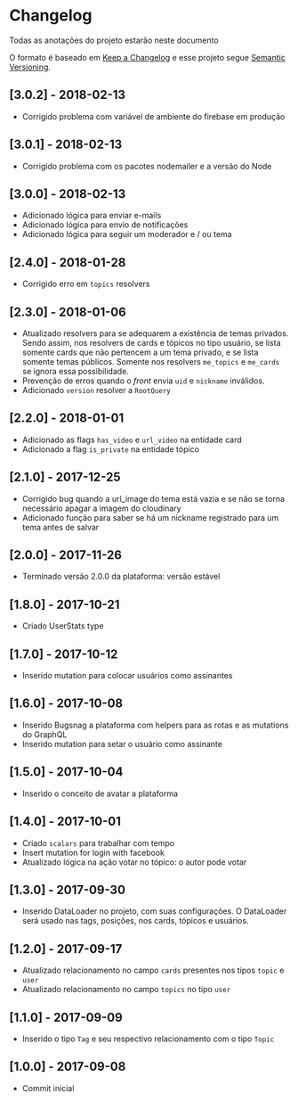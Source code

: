 # Changelog

Todas as anotações do projeto estarão neste documento

O formato é baseado em [Keep a Changelog](http://keepachangelog.com/en/1.0.0/)
e esse projeto segue [Semantic Versioning](http://semver.org/spec/v2.0.0.html).

## [3.0.2] - 2018-02-13
+ Corrigido problema com variável de ambiente do firebase em produção

## [3.0.1] - 2018-02-13
+ Corrigido problema com os pacotes nodemailer e a versão do Node

## [3.0.0] - 2018-02-13
+ Adicionado lógica para enviar e-mails
+ Adicionado lógica para envio de notificações
+ Adicionado lógica para seguir um moderador e / ou tema

## [2.4.0] - 2018-01-28
+ Corrigido erro em `topics` resolvers

## [2.3.0] - 2018-01-06
+  Atualizado resolvers para se adequarem a existência de temas privados. Sendo assim, nos resolvers de cards e tópicos no tipo usuário, se lista somente cards que não pertencem a um tema privado, e se lista somente temas públicos. Somente nos resolvers `me_topics` e `me_cards` se ignora essa possibilidade.
+ Prevenção de erros quando o *front* envia `uid` e `nickname` inválidos.
+ Adicionado `version` resolver a `RootQuery`

## [2.2.0] - 2018-01-01
+ Adicionado as flags `has_video` e `url_video` na entidade card
+ Adicionado a flag `is_private` na entidade tópico

## [2.1.0] - 2017-12-25
+ Corrigido bug quando a url_image do tema está vazia e se não se torna necessário apagar a imagem do cloudinary
+ Adicionado função para saber se há um nickname registrado para um tema antes de salvar

## [2.0.0] - 2017-11-26
+ Terminado versão 2.0.0 da plataforma: versão estável

## [1.8.0] - 2017-10-21

+ Criado UserStats type

## [1.7.0] - 2017-10-12

+ Inserido mutation para colocar usuários como assinantes

## [1.6.0] - 2017-10-08

+ Inserido Bugsnag a plataforma com helpers para as rotas e as mutations do GraphQL
+ Inserido mutation para setar o usuário como assinante

## [1.5.0] - 2017-10-04

+ Inserido o conceito de avatar a plataforma

## [1.4.0] - 2017-10-01

+ Criado `scalars` para trabalhar com tempo
+ Insert mutation for login with facebook
+ Atualizado lógica na ação votar no tópico: o autor pode votar

## [1.3.0] - 2017-09-30

+ Inserido DataLoader no projeto, com suas configurações. O DataLoader será usado nas tags, posições, nos cards, tópicos e usuários.

## [1.2.0] - 2017-09-17

+ Atualizado relacionamento no campo `cards` presentes nos tipos `topic` e `user`
+ Atualizado relacionamento no campo `topics` no tipo `user`

## [1.1.0] - 2017-09-09

+ Inserido o tipo `Tag` e seu respectivo relacionamento com o tipo `Topic`

## [1.0.0] - 2017-09-08

+ Commit inicial
